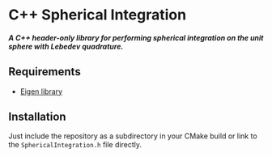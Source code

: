 # C++ Spherical Integration

#####  A C++ header-only library for performing spherical integration on the unit sphere with Lebedev quadrature.


## Requirements

* [Eigen library](http://eigen.tuxfamily.org/index.php?title=Main_Page)

## Installation

Just include the repository as a subdirectory in your CMake build or link to the `SphericalIntegration.h` file directly.